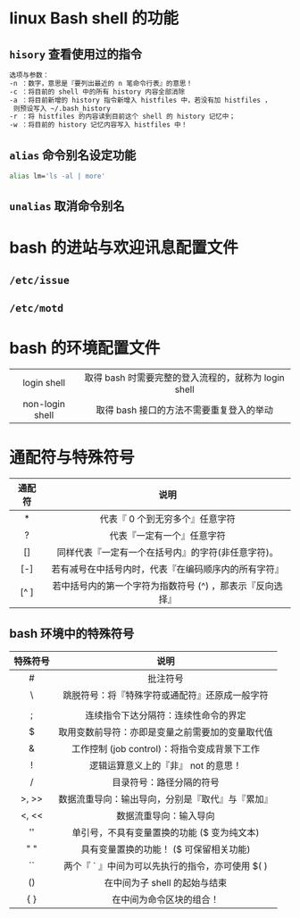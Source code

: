 # linux Bash shell 的功能

## `hisory` 查看使用过的指令
````bash
选项与参数：
-n ：数字，意思是『要列出最近的 n 笔命令行表』的意思！
-c ：将目前的 shell 中的所有 history 内容全部消除
-a ：将目前新增的 history 指令新增入 histfiles 中，若没有加 histfiles ，
 则预设写入 ~/.bash_history
-r ：将 histfiles 的内容读到目前这个 shell 的 history 记忆中；
-w ：将目前的 history 记忆内容写入 histfiles 中！
````

## `alias`  命令别名设定功能
````bash
alias lm='ls -al | more'
````
## `unalias` 取消命令别名


# bash 的进站与欢迎讯息配置文件

  ## `/etc/issue `    
   ## `/etc/motd `

# bash 的环境配置文件

|             |                          | 
| :---------: | :-----------------------------------------------------------------------: |
|    login shell    |        取得 bash 时需要完整的登入流程的，就称为 login shell        |  
|   non-login shell      |           取得 bash 接口的方法不需要重复登入的举动              |

 # 通配符与特殊符号


|      通配符       |       说明                   | 
| :---------: | :-----------------------------------------------------------------------: |
|    *    |       代表『 0 个到无穷多个』任意字符       |  
|  ?      |           代表『一定有一个』任意字符            |
|    []    |       同样代表『一定有一个在括号内』的字符(非任意字符)。  |  
|   [-]    |          若有减号在中括号内时，代表『在编码顺序内的所有字符』 |
|  [^ ]   |    若中括号内的第一个字符为指数符号 (^) ，那表示『反向选择』   |  

## bash 环境中的特殊符号

|    特殊符号         |      说明                    | 
| :---------: | :-----------------------------------------------------------------------: |
|    #    |       批注符号       |  
|  \       |     跳脱符号：将『特殊字符或通配符』还原成一般字符           |
|    |    |      管线 (pipe)：分隔两个管线命令的界定   |  
|   ;    |         连续指令下达分隔符：连续性命令的界定  |
|  $  |    取用变数前导符：亦即是变量之前需要加的变量取代值   |  
|    &    |  工作控制 (job control)：将指令变成背景下工作   |  
|    !    |     逻辑运算意义上的『非』 not 的意思！     |
|   /    |         目录符号：路径分隔的符号     |  
|   >, >>   |      数据流重导向：输出导向，分别是『取代』与『累加』 |
|  <, <<  |    数据流重导向：输入导向   |  
|  ''  |      单引号，不具有变量置换的功能 ($ 变为纯文本) |  
| " " |    具有变量置换的功能！ ($ 可保留相关功能)    |
|  `` | 两个『 ` 』中间为可以先执行的指令，亦可使用 $( )  |  
| () |   在中间为子 shell 的起始与结束 |
|  { }  |  在中间为命令区块的组合！   |  
